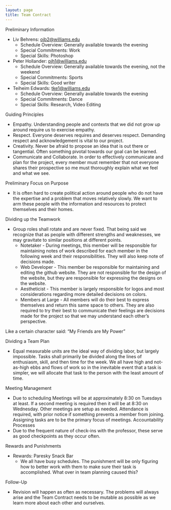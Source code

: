 ```yaml
---
layout: page
title: Team Contract
---
```


Preliminary Information
- Liv Behrens: ojb2@williams.edu
	- Schedule Overview:  Generally available towards the evening
	- Special Commitments: Work
	- Special Skills: Photoshop
- Peter Hollander: pjh1@williams.edu
	- Schedule Overview: Generally available towards the evening, not the weekend
	- Special Commitments: Sports
	- Special Skills: Good writer
- Teiheim Edwards: tke1@williams.edu
	- Schedule Overview: Generally available towards the evening
	- Special Commitments: Dance
	- Special Skills: Research, Video Editing

Guiding Principles
- Empathy. Understanding people and contexts that we did not grow up around require us to exercise empathy. 
- Respect. Everyone deserves requires and deserves respect. Demanding respect and acknowledgement is vital to our  project.
- Creativity. Never be afraid to propose an idea that is out there or tangential. Often something pivotal towards our goal can be learned.
- Communicate and Collaborate. In order to effectively communicate and plan for the project, every member must remember that not everyone shares their prospective so me must thoroughly explain what we feel and what we see.

Preliminary Focus on Purpose
- It is often hard to create political action around people who do not have the expertise and a problem that moves relatively slowly. We want to arm these people with the information and resources to protect themselves and their homes. 

Dividing up the Teamwork
- Group roles shall rotate and are never fixed. That being said we recognize that as people with different strengths and weaknesses, we may gravitate to similar positions at different points.
	- Notetaker
    		- During meetings, this member will be responsible for maintaining notes of work described for each member in the following week and their responsibilities. They will also keep note of decisions made.
	- Web Developer
    		- This member be responsible for maintaining and editing the github website. They are not responsible for the design of the website, but they are responsible for expressing the designs on the website.
	- Aestheticist 
    		- This member is largely responsible for logos and most considerations regarding more detailed decisions on colors.
	- Members at Large
    		- All members will do their best to express themselves and return this same space to others. They are also required to try their best to communicate their feelings are decisions made for the project so that we may understand each other’s perspective. 

Like a certain character said: “My Friends are My Power”

Dividing a Team Plan
- Equal measurable units are the ideal way of dividing labor, but largely impossible. Tasks shall primarily be divided along the lines of enthusiasm, skill, and then time for the week. We all have high and not-as-high ebbs and flows of work so in the inevitable event that a task is simpler, we will allocate that task to the person with the least amount of time. 

Meeting Management	
- Due to scheduling Meetings will be at approximately 8:30 on Tuesdays at least. If a second meeting is required then it will be at 8:30 on Wednesday. Other meetings are setup as needed. Attendance is required, with prior notice if something prevents a member from joining. Assigning tasks are to be the primary focus of meetings.
Accountability Processes 
- Due to the frequent nature of check-ins with the professor, these serve as good checkpoints as they occur often.

Rewards and Punishments
- Rewards: Paresky Snack Bar
	- We all have busy schedules. The punishment will be only figuring how to better work with them to make sure their task is accomplished. What over in team planning caused this?

Follow-Up
- Revision will happen as often as necessary. The problems will always arise and the Team Contract needs to be mutable as possible as we learn more about each other and ourselves. 
